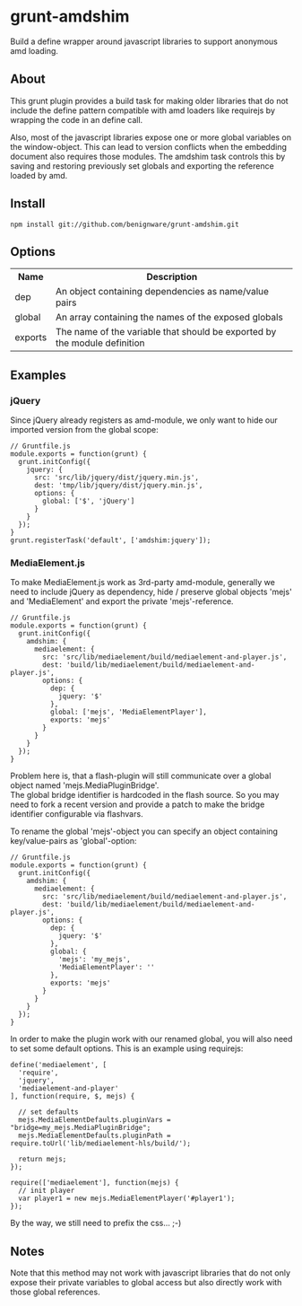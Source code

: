 grunt-amdshim
=============
Build a define wrapper around javascript libraries to support anonymous amd loading. 


About
-----
This grunt plugin provides a build task for making older libraries that do not include the define pattern compatible with amd loaders like requirejs by wrapping the code in an define call. 

Also, most of the javascript libraries expose one or more global variables on the window-object. This can lead to version conflicts when the embedding document also requires those modules.
The amdshim task controls this by saving and restoring previously set globals and exporting the reference loaded by amd. 

Install
-------
```
npm install git://github.com/benignware/grunt-amdshim.git
```

Options
-------
<table>
  <tr>
    <th>Name</th>
    <th>Description</th>
  </tr>
  <tr>
    <td>dep</td>
    <td>An object containing dependencies as name/value pairs</td>
  </tr>
  <tr>
    <td>global</td>
    <td>An array containing the names of the exposed globals</td>
  </tr>
  <tr>
    <td>exports</td>
    <td>The name of the variable that should be exported by the module definition</td>
  </tr>
</table>

Examples
--------


### jQuery
Since jQuery already registers as amd-module, we only want to hide our imported version from the global scope:
```
// Gruntfile.js
module.exports = function(grunt) {
  grunt.initConfig({
    jquery: {
      src: 'src/lib/jquery/dist/jquery.min.js', 
      dest: 'tmp/lib/jquery/dist/jquery.min.js', 
      options: { 
        global: ['$', 'jQuery']
      }
    }
  });
}
grunt.registerTask('default', ['amdshim:jquery']);
```


### MediaElement.js
To make MediaElement.js work as 3rd-party amd-module, generally we need to include jQuery as dependency, hide / preserve global objects 'mejs' and 'MediaElement' and export the private 'mejs'-reference.
```
// Gruntfile.js
module.exports = function(grunt) {
  grunt.initConfig({
    amdshim: {
      mediaelement: {
        src: 'src/lib/mediaelement/build/mediaelement-and-player.js', 
        dest: 'build/lib/mediaelement/build/mediaelement-and-player.js', 
        options: {
          dep: {
            jquery: '$'
          }, 
          global: ['mejs', 'MediaElementPlayer'], 
          exports: 'mejs'
        }
      }
    }
  });
}
```

Problem here is, that a flash-plugin will still communicate over a global object named 'mejs.MediaPluginBridge'.  
The global bridge identifier is hardcoded in the flash source. So you may need to fork a recent version and provide a patch to make the bridge identifier configurable via flashvars. 

To rename the global 'mejs'-object you can specify an object containing key/value-pairs as 'global'-option:
```
// Gruntfile.js
module.exports = function(grunt) {
  grunt.initConfig({
    amdshim: {
      mediaelement: {
        src: 'src/lib/mediaelement/build/mediaelement-and-player.js', 
        dest: 'build/lib/mediaelement/build/mediaelement-and-player.js', 
        options: {
          dep: {
            jquery: '$'
          }, 
          global: {
            'mejs': 'my_mejs',
            'MediaElementPlayer': ''
          }, 
          exports: 'mejs'
        }
      }
    }
  });
}
```

In order to make the plugin work with our renamed global, you will also need to set some default options. 
This is an example using requirejs: 
```
define('mediaelement', [
  'require', 
  'jquery', 
  'mediaelement-and-player'
], function(require, $, mejs) {
  
  // set defaults
  mejs.MediaElementDefaults.pluginVars = "bridge=my_mejs.MediaPluginBridge";
  mejs.MediaElementDefaults.pluginPath = require.toUrl('lib/mediaelement-hls/build/');
  
  return mejs;
});
```

```
require(['mediaelement'], function(mejs) {
  // init player
  var player1 = new mejs.MediaElementPlayer('#player1');
});
```
  
By the way, we still need to prefix the css... ;-)




Notes
-----
Note that this method may not work with javascript libraries that do not only expose their private variables to global access but also directly work with those global references.